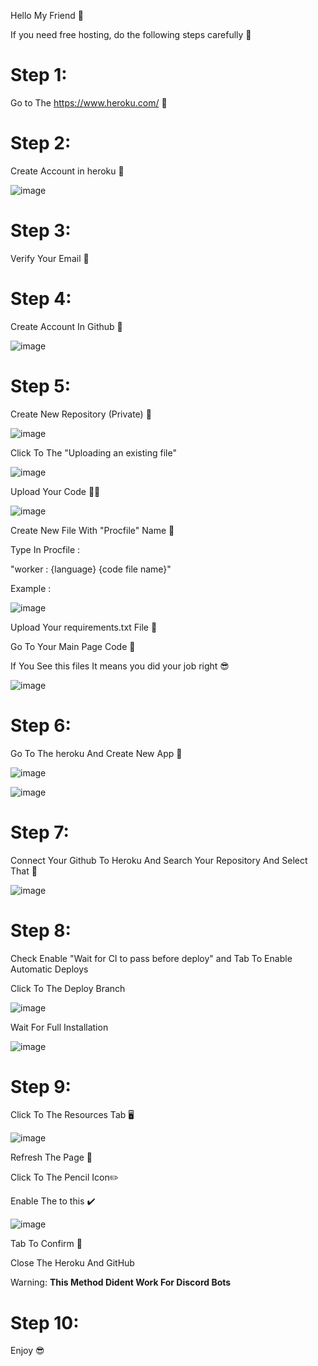 Hello My Friend 👋

If you need free hosting, do the following steps carefully 📰

# Step 1:

Go to The https://www.heroku.com/ 🔗

# Step 2:

Create Account in heroku 💾

![image](https://user-images.githubusercontent.com/110986239/202133109-80b49e33-d76a-4e97-9f30-19858ce0d22c.png)

# Step 3: 

Verify Your Email 🔑

# Step 4:

Create Account In Github 🤖

![image](https://user-images.githubusercontent.com/110986239/202133696-9f875351-ee7e-416c-a76a-e19f2b2572e2.png)


# Step 5:

Create New Repository (Private) 📰 

![image](https://user-images.githubusercontent.com/110986239/202133931-753912a2-6444-42ea-b768-40c1d1be5f37.png)

Click To The "Uploading an existing file"

![image](https://user-images.githubusercontent.com/110986239/202134425-d80e52d6-c14e-43b9-8428-f978835750e7.png)

Upload Your Code 👩‍💻

![image](https://user-images.githubusercontent.com/110986239/202134897-7523fa1b-56a7-4900-82ae-9b75cf218972.png)

Create New File With "Procfile" Name 📛

Type In Procfile : 

"worker : {language} {code file name}"

Example : 

![image](https://user-images.githubusercontent.com/110986239/202135310-7890f253-6a66-4db7-88f9-dcf78f54e398.png)

Upload Your requirements.txt File 🧾

Go To Your Main Page Code 📄

If You See this files It means you did your job right 😎

![image](https://user-images.githubusercontent.com/110986239/202139700-b434648b-9007-4ce8-9e2d-dadfea1506be.png)


# Step 6:

Go To The heroku And Create New App 📱

![image](https://user-images.githubusercontent.com/110986239/202136245-bc8c3ee8-ae37-4990-9607-c84aab72f3cf.png)

![image](https://user-images.githubusercontent.com/110986239/202136337-288eb481-37f3-441e-a8cf-8c697d30c08d.png)

# Step 7:

Connect Your Github To Heroku And Search Your Repository And Select That 🦝

![image](https://user-images.githubusercontent.com/110986239/202136924-52af1bd2-3bf1-4489-90ef-dc5cdf21b56d.png)

# Step 8:

Check Enable "Wait for CI to pass before deploy" and Tab To Enable Automatic Deploys 

Click To The Deploy Branch

![image](https://user-images.githubusercontent.com/110986239/202137328-78c2fd7f-3bf5-4a3f-8f55-9144387da4fa.png)

Wait For Full Installation

![image](https://user-images.githubusercontent.com/110986239/202137562-7184a048-ba85-487a-a797-411526c91e1c.png)

# Step 9:

Click To The Resources Tab 🖥

![image](https://user-images.githubusercontent.com/110986239/202138458-12080458-3683-4563-bc2b-9b05e443c5d2.png)


Refresh The Page 📃

Click To The Pencil Icon✏️

Enable The to this ✔️

![image](https://user-images.githubusercontent.com/110986239/202139121-72e371b4-4e8b-4b04-8965-2b95855b9d48.png)

Tab To Confirm 💾

Close The Heroku And GitHub

Warning: **This Method Dident Work For Discord Bots**

# Step 10:

Enjoy 😎





